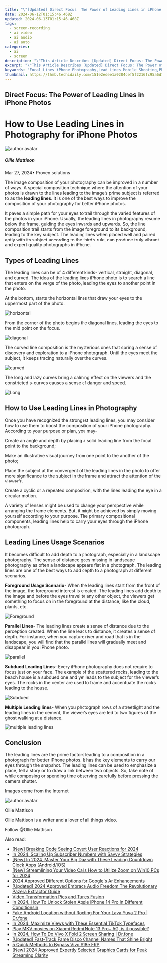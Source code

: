 ```yaml
---
title: "\"[Updated] Direct Focus  The Power of Leading Lines in iPhone Photos\""
date: 2024-06-12T01:15:46.468Z
updated: 2024-06-13T01:15:46.468Z
tags: 
  - screen-recording
  - ai video
  - ai audio
  - ai auto
categories: 
  - ai
  - screen
description: "\"This Article Describes [Updated] Direct Focus: The Power of Leading Lines in iPhone Photos\""
excerpt: "\"This Article Describes [Updated] Direct Focus: The Power of Leading Lines in iPhone Photos\""
keywords: "Focal Lines iPhone Photography,Lead Lines Mobile Shooting,Phone Image Composition,Direct Shot Technique,Leading Line Artful Photos,Pixel Perfect Lines,IPhone Picture Concentration"
thumbnail: https://thmb.techidaily.com/151e2edee1a0284cef5f2216fc95a6d76e6031c7de10b21fb5cd31a56d669f73.jpg
---
```


## Direct Focus: The Power of Leading Lines in iPhone Photos

# How to Use Leading Lines in Photography for iPhone Photos

![author avatar](https://images.wondershare.com/filmora/article-images/ollie-mattison.jpg)

##### Ollie Mattison

 Mar 27, 2024• Proven solutions

 The image composition of your photography can be improved in a number of ways. A special composition technique where the attention of your photos is drawn to the lines leading to the image’s prime subject is referred to as the **leading lines**. It is one of the best ways to improve the composition of your photography for better iPhone photos.

 It paves a simple path for your eyes to trail through the varied features of the photos in your iPhone. Usually, the leading lines in photography resume below the frame, guiding the eyes inwards and upwards. So, the line composition trail starts from the image foreground to its background, leading to the key subject. The leading lines when placed well and paired aptly with its subject according to the third’s rule, can produce truly vibrant and expert quality photographs in iPhone.

## Types of Leading Lines

 The leading lines can be of 4 different kinds- vertical, straight, diagonal, and curved. The idea of the leading lines iPhone photo is to search a line that enters on the verge of the photo, leading the eyes to another point in the photo.

 At the bottom, starts the horizontal lines that draw your eyes to the uppermost part of the photo.

![horizontal](https://images.wondershare.com/filmora/horizontal-lines.jpg)

 From the corner of the photo begins the diagonal lines, leading the eyes to the mid point on the focus.

![diagonal](https://images.wondershare.com/filmora/diagonal-lines.jpg)

 The curved line composition is the mysterious ones that spring a sense of discovery and exploration to a iPhone photograph. Until the eyes meet the subject, it keeps tracing naturally over the curves.

![curved](https://images.wondershare.com/filmora/curved-lines.jpg)

 The long and lazy curves bring a calming effect on the viewers and the constricted s-curves causes a sense of danger and speed.

![Long](https://images.wondershare.com/filmora/Long-lines.jpg)

## How to Use Leading Lines in Photography

 Once you have recognized the strongest leading lines, you may consider how to use them to boost the composition of your iPhone photography. According to your purpose or plan, you may-

 Create an angle and depth by placing a solid leading line from the focal point to the background;

 Make an illustrative visual journey from one point to the another of the photo;

 Place the subject at the convergent of the leading lines in the photo to offer more significance to the subject in the frame and attract the attention of the viewer’s.

 Create a cyclic or a repeated composition, with the lines leading the eye in a circular motion.

 A variety of lenses might be used to change your perspective while arranging the frame elements. But, it might be achieved by simply moving yourself according to your purpose. The primary compositional components, leading lines help to carry your eyes through the iPhone photograph.

## Leading Lines Usage Scenarios

 It becomes difficult to add depth to a photograph, especially in a landscape photography. The sense of distance goes missing in landscape photography as often a landscape appears flat in a photograph. The leading lines are one of the best ways to add depth to a photograph at different scenarios.

**Foreground Usage Scenario**\- When the leading lines start from the front of the image, the foreground interest is created. The leading lines add depth to the image and before the eyes travel to any other object, the viewers get something to focus on in the foreground at the distance, like the cloud, plants, etc.

![Foreground](https://images.wondershare.com/filmora/Foreground.jpg)

**Parallel Lines**\- The leading lines create a sense of distance due to the perception created. When the line leads to distance, it creates a sense of depth. For instance, when you capture river and road that is in the landscape, you will find that the parallel lines will gradually meet and disappear in you iPhone photo.

![parallel](https://images.wondershare.com/filmora/parallel.jpg)

**Subdued Leading Lines**\- Every iPhone photography does not require to focus just on your face. The example of the scattered rocks, leading to the beach house is a subdued one and yet leads to the subject for the viewer’s eyes. The rocks in the center are used to frame and accentuate the rocks leading to the house.

![Subdued](https://images.wondershare.com/filmora/Subdued-Leading.jpg)

**Multiple Leading lines**\- When you photograph rows of a streetlight and the leading lines in the cement, the viewer’s eyes are led to two figures of the ghost walking at a distance.

![multiple leading lines](https://images.wondershare.com/filmora/multiple.jpg)

## Conclusion

 The leading lines are the prime factors leading to a composition in a photograph for better iPhone photos. It has the key elements to carry our eyes through the snapshot. The leading lines can be used to emphasize a place, tell a story or to draw a link between two objects. So, take note of while composing or spending time observing carefully before pressing the camera shutter.

 Images come from the Internet

![author avatar](https://images.wondershare.com/filmora/article-images/ollie-mattison.jpg)

Ollie Mattison

Ollie Mattison is a writer and a lover of all things video.

Follow @Ollie Mattison


<ins class="adsbygoogle"
     style="display:block"
     data-ad-format="autorelaxed"
     data-ad-client="ca-pub-7571918770474297"
     data-ad-slot="1223367746"></ins>



<ins class="adsbygoogle"
     style="display:block"
     data-ad-client="ca-pub-7571918770474297"
     data-ad-slot="8358498916"
     data-ad-format="auto"
     data-full-width-responsive="true"></ins>


<span class="atpl-alsoreadstyle">Also read:</span>
<div><ul>
<li><a href="https://article-posts.techidaily.com/new-breaking-code-seeing-covert-user-reactions-for-2024/"><u>[New] Breaking Code  Seeing Covert User Reactions for 2024</u></a></li>
<li><a href="https://article-posts.techidaily.com/in-2024-scaling-up-subscriber-numbers-with-savvy-strategies/"><u>In 2024, Scaling Up Subscriber Numbers with Savvy Strategies</u></a></li>
<li><a href="https://article-posts.techidaily.com/new-in-2024-master-your-big-day-with-these-leading-countdown-clock-apps-androidios/"><u>[New] In 2024, Master Your Big Day with These Leading Countdown Clock Apps (Android/iOS)</u></a></li>
<li><a href="https://article-posts.techidaily.com/new-streamlining-your-video-calls-how-to-utilize-zoom-on-win10-pcs-for-2024/"><u>[New] Streamlining Your Video Calls  How to Utilize Zoom on Win10 PCs for 2024</u></a></li>
<li><a href="https://article-posts.techidaily.com/2024-approved-different-options-for-googles-ar-enhancements/"><u>2024 Approved  Different Options for Google's Ar Enhancements</u></a></li>
<li><a href="https://article-posts.techidaily.com/updated-2024-approved-embrace-audio-freedom-the-revolutionary-pazera-extractor-guide/"><u>[Updated] 2024 Approved  Embrace Audio Freedom  The Revolutionary Pazera Extractor Guide</u></a></li>
<li><a href="https://article-posts.techidaily.com/video-transformation-pics-and-tunes-fusion/"><u>Video Transformation  Pics and Tunes Fusion</u></a></li>
<li><a href="https://ios-unlock.techidaily.com/in-2024-how-to-unlock-stolen-apple-iphone-14-pro-in-different-conditionsin-by-drfone-ios/"><u>In 2024, How To Unlock Stolen Apple iPhone 14 Pro In Different Conditionsin</u></a></li>
<li><a href="https://android-location.techidaily.com/fake-android-location-without-rooting-for-your-lava-yuva-2-pro-drfone-by-drfone-virtual/"><u>Fake Android Location without Rooting For Your Lava Yuva 2 Pro | Dr.fone</u></a></li>
<li><a href="https://tiktok-videos.techidaily.com/in-2024-maximize-views-with-these-essential-tiktok-typefaces/"><u>In 2024, Maximize Views with These Essential TikTok Typefaces</u></a></li>
<li><a href="https://review-topics.techidaily.com/play-mkv-movies-on-xiaomi-redmi-note-13-proplus-5g-is-it-possible-by-aiseesoft-video-converter-play-mkv-on-android/"><u>Play MKV movies on Xiaomi Redmi Note 13 Pro+ 5G, is it possible?</u></a></li>
<li><a href="https://screen-mirror.techidaily.com/in-2024-how-to-do-vivo-x-fold-2-screen-sharing-drfone-by-drfone-android/"><u>In 2024, How To Do Vivo X Fold 2 Screen Sharing | Dr.fone</u></a></li>
<li><a href="https://discord-videos.techidaily.com/updated-fast-track-fame-disco-channel-names-that-shine-bright/"><u>[Updated] Fast-Track Fame  Disco Channel Names That Shine Bright</u></a></li>
<li><a href="https://bypass-frp.techidaily.com/5-quick-methods-to-bypass-vivo-s18e-frp-by-drfone-android/"><u>5 Quick Methods to Bypass Vivo S18e FRP</u></a></li>
<li><a href="https://facebook-record-videos.techidaily.com/new-2024-approved-expertly-selected-graphics-cards-for-peak-streaming-clarity/"><u>[New] 2024 Approved  Expertly Selected Graphics Cards for Peak Streaming Clarity</u></a></li>
</ul></div>
